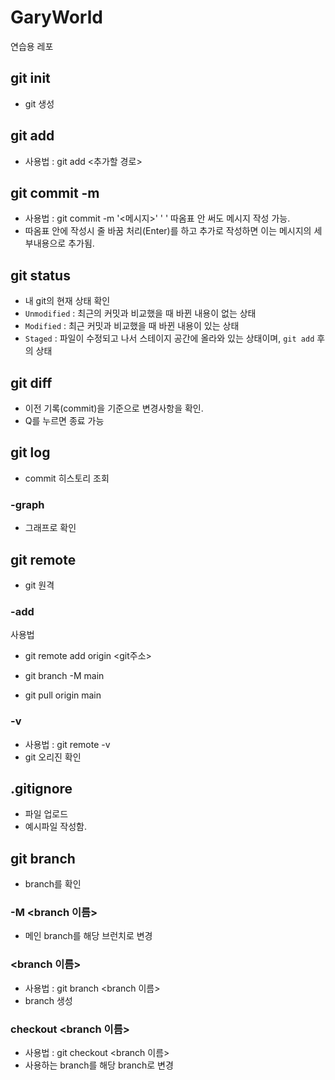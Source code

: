 # GaryWorld

연습용 레포

## git init

-   git 생성

## git add

-   사용법 : git add <추가할 경로>

## git commit -m

-   사용법 : git commit -m '<메시지>'
    ' ' 따옴표 안 써도 메시지 작성 가능.
-   따옴표 안에 작성시 줄 바꿈 처리(Enter)를 하고 추가로 작성하면 이는 메시지의 세부내용으로 추가됨.

## git status

-   내 git의 현재 상태 확인
-   `Unmodified` : 최근의 커밋과 비교했을 때 바뀐 내용이 없는 상태
-   `Modified` : 최근 커밋과 비교했을 때 바뀐 내용이 있는 상태
-   `Staged` : 파일이 수정되고 나서 스테이지 공간에 올라와 있는 상태이며, `git add` 후의 상태

## git diff

-   이전 기록(commit)을 기준으로 변경사항을 확인.
-   Q를 누르면 종료 가능

## git log

-   commit 히스토리 조회

### -graph

-   그래프로 확인

## git remote

-   git 원격

### -add

사용법

<!-- 원격 레포와 연결 -->

-   git remote add origin <git주소>

<!-- branch를 `main`으로 변경 -->

-   git branch -M main

<!-- git pull -->

-   git pull origin main

### -v

-   사용법 : git remote -v
-   git 오리진 확인

## .gitignore

-   파일 업로드
-   예시파일 작성함.

## git branch

-   branch를 확인

### -M <branch 이름>

-   메인 branch를 해당 브런치로 변경

### <branch 이름>

-   사용법 : git branch <branch 이름>
-   branch 생성

### checkout <branch 이름>

-   사용법 : git checkout <branch 이름>
-   사용하는 branch를 해당 branch로 변경

